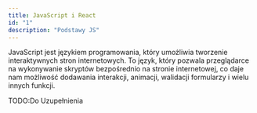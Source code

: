 ```yaml
---
title: JavaScript i React
id: "1"
description: "Podstawy JS"
---
```



JavaScript jest językiem programowania, który umożliwia tworzenie interaktywnych stron internetowych. To język, który pozwala przeglądarce na wykonywanie skryptów bezpośrednio na stronie internetowej, co daje nam możliwość dodawania interakcji, animacji, walidacji formularzy i wielu innych funkcji.


TODO:Do Uzupełnienia
